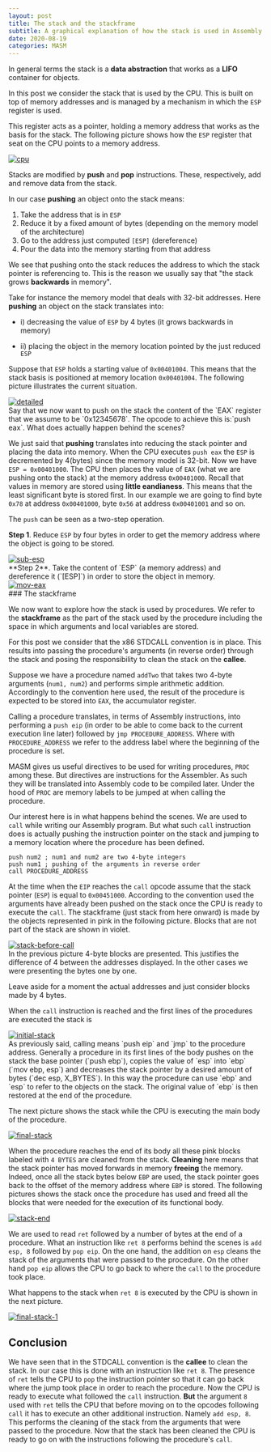 ```yaml
---
layout: post
title: The stack and the stackframe
subtitle: A graphical explanation of how the stack is used in Assembly
date: 2020-08-19
categories: MASM
---
```


In general terms the stack is a **data abstraction** that works as a **LIFO** container for objects.

In this post we consider the stack that is used by the CPU. This is built on top of memory addresses and is managed by a mechanism in which the `ESP` register is used.

This register acts as a pointer, holding a memory address that works as the basis for the stack.
The following picture shows how the `ESP` register that seat on the CPU points to a memory address.

<div class="text-center">
<a href="https://i.ibb.co/S31qJrd/cpu.png"><img src="https://i.ibb.co/S31qJrd/cpu.png" alt="cpu" border="0"></a>
</div>

Stacks are modified by **push** and **pop** instructions. These, respectively, add and remove data from the stack.

In our case **pushing** an object onto the stack means:

 1. Take the address that is in `ESP`
 2. Reduce it by a fixed amount of bytes (depending on the memory model of the architecture)
 3. Go to the address just computed `[ESP]` (dereference)
 4. Pour the data into the memory starting from that address

We see that pushing onto the stack reduces the address to which the stack pointer is referencing to. This is the reason we usually say that "the stack grows **backwards** in memory".

Take for instance the memory model that deals with 32-bit addresses. Here **pushing** an object on the stack translates into:

- i) decreasing the value of `ESP` by 4 bytes (it grows backwards in memory)

- ii) placing the object in the memory location pointed by the just reduced `ESP`

Suppose that `ESP` holds a starting value of `0x00401004`. This means that the stack basis is positioned at memory location `0x00401004`.  The following picture illustrates the current situation.
<div class="text-center">
<a href="https://i.ibb.co/6tzyBKc/detailed.png"><img src="https://i.ibb.co/6tzyBKc/detailed.png" alt="detailed" border="0"></a>
</div>
Say that we now want to push on the stack the content of the `EAX` register that we assume to be  `0x12345678`. The opcode to achieve this is:`push eax`. What does actually happen behind the scenes?

We just said that **pushing** translates into reducing the stack pointer and placing the data into memory.
When the CPU executes `push eax` the `ESP` is decremented by 4(bytes) since the memory model is 32-bit.
Now we have `ESP = 0x00401000`. The CPU then places the value of `EAX` (what we are pushing onto the stack) at the memory address `0x00401000`.
Recall that values in memory are stored using **little eandianess**. This means that the least significant byte is stored first. In our example we are going to find byte `0x78` at address `0x00401000`, byte `0x56` at address `0x00401001` and so on.

The `push` can be seen as a two-step operation.

**Step 1**. Reduce `ESP` by four bytes in order to get the memory address where the object is going to be stored.
<div class="text-center">
<a href="https://i.ibb.co/F5vxnm1/sub-esp.png"><img src="https://i.ibb.co/F5vxnm1/sub-esp.png" alt="sub-esp" border="0"></a>
</div>
**Step 2**. Take the content of `ESP` (a memory address) and dereference it (`[ESP]`) in order to store the object in memory.
<div class="text-center">
<a href="https://i.ibb.co/QKQ9Cmw/mov-eax.png"><img src="https://i.ibb.co/QKQ9Cmw/mov-eax.png" alt="mov-eax" border="0"></a>
</div>
### The stackframe

We now want to explore how the stack is used by procedures.
We refer to the **stackframe** as the part of the stack used by the procedure including the space in which arguments and local variables are stored.

For this post we consider that the x86 STDCALL convention is in place. This results into passing the procedure's arguments (in reverse order) through the stack and posing the responsibility to clean the stack on the **callee**.

Suppose we have a procedure named `addTwo` that takes two 4-byte arguments (`num1, num2`) and performs simple arithmetic addition.
Accordingly to the convention here used, the result of the procedure is expected to be stored into `EAX`, the accumulator register.

Calling a procedure translates, in terms of Assembly instructions, into performing a `push eip` (in order to be able to come back to the current execution line later) followed by `jmp PROCEDURE_ADDRESS`.
Where with `PROCEDURE_ADDRESS` we refer to the address label where the beginning of the procedure is set.

MASM gives us useful directives to be used for writing procedures, `PROC` among these. But directives are instructions for the Assembler. As such they will be translated into Assembly code to be compiled later. Under the hood of `PROC` are memory labels to be jumped at when calling the procedure.

Our interest here is in what happens behind the scenes. We are used to `call` while writing our Assembly program. But what such `call` instruction does is actually pushing the instruction pointer on the stack and jumping to a memory location where the procedure has been defined.

```
push num2 ; num1 and num2 are two 4-byte integers
push num1 ; pushing of the arguments in reverse order
call PROCEDURE_ADDRESS
```

At the time when the `EIP` reaches the  `call` opcode assume that the stack pointer (`ESP`) is equal to `0x00451000`. According to the convention used the arguments have already been pushed on the stack once the CPU is ready to execute the `call`. The stackframe (just stack from here onward) is made by the objects represented in pink in the following picture. Blocks that are not part of the stack are shown in violet.
<div class="text-center">
<a href="https://i.ibb.co/Xxnc5PN/stack-before-call.png"><img src="https://i.ibb.co/Xxnc5PN/stack-before-call.png" alt="stack-before-call" border="0"></a>
</div>
In the previous picture 4-byte blocks are presented. This justifies the difference of 4 between the addresses displayed. In the other cases we were presenting the bytes one by one.  

Leave aside for a moment the actual addresses and just consider blocks made by 4 bytes.

When the `call` instruction is reached and the first lines of the procedures are executed the stack is
<div class="text-center">
<a href="https://i.ibb.co/qDNc4HK/initial-stack.png"><img src="https://i.ibb.co/qDNc4HK/initial-stack.png" alt="initial-stack" border="0"></a>
</div>
As previously said, calling means `push eip` and `jmp` to the procedure address.
Generally a procedure in its first lines of the body pushes on the stack the base pointer (`push ebp`), copies the value of `esp` into `ebp` (`mov ebp, esp`) and  decreases the stack pointer by a desired amount of bytes (`dec esp, X_BYTES`). In this way the procedure can use `ebp` and `esp` to refer to the objects on the stack. The original value of `ebp` is then restored at the end of the procedure.

The next picture shows the stack while the CPU is executing the main body of the procedure.
<div class="text-center">
<a href="https://i.ibb.co/8sY5MW1/final-stack.png"><img src="https://i.ibb.co/8sY5MW1/final-stack.png" alt="final-stack" border="0"></a>
</div>

When the procedure reaches the end of its body all these pink blocks labeled with `4 BYTES` are cleaned from the stack. **Cleaning** here means that the stack pointer has moved forwards in memory **freeing** the memory.
Indeed, once all the stack bytes below `EBP` are used, the stack pointer goes back to the offset of the memory address where `EBP` is stored.
The following pictures shows the stack once the procedure has used and freed all the blocks that were needed for the execution of its functional body.
<div class="text-center">
<a href="https://i.ibb.co/WyDf4qk/stack-end.png"><img src="https://i.ibb.co/WyDf4qk/stack-end.png" alt="stack-end" border="0"></a>
</div>

We are used to read `ret` followed by a number of bytes at the end of a procedure. What an instruction like `ret 8` performs behind the scenes is `add esp, 8` followed by `pop eip`. On the one hand, the addition on `esp` cleans the stack of the arguments that were passed to the procedure. On the other hand `pop eip`  allows the CPU to go back to where the `call` to the procedure took place.

What happens to the stack when `ret 8` is executed by the CPU is shown in the next picture.
<div class="text-center">
<a href="https://ibb.co/dj3zpLK"><img src="https://i.ibb.co/5Gzfjnc/final-stack-1.png" alt="final-stack-1" border="0"></a>
</div>


## Conclusion

We have seen that in the STDCALL convention is the **callee** to clean the stack. In our case this is done with an instruction like `ret 8`.
The presence of `ret` tells the CPU to `pop` the instruction pointer so that it can go back where the jump took place in order to reach the procedure. Now the CPU is ready to execute what followed the `call` instruction. **But** the argument `8` used with `ret` tells the CPU that before moving on to the opcodes following `call` it has to execute an other additional instruction. Namely `add esp, 8`. This performs the cleaning of the stack from the arguments that were passed to the procedure. Now that the stack has been cleaned the CPU is ready to go on with the instructions following the procedure's `call`.
